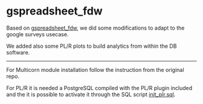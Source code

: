 # gspreadsheet_fdw

Based on [gspreadsheet_fdw](https://github.com/lincolnturner/gspreadsheet_fdw), we did some modifications to adapt to the google surveys usecase.

We added also some PL/R plots to build analytics from within the DB software. 

---

For Multicorn module installation follow the instruction from the original repo.

For PL/R it is needed a PostgreSQL compiled with the PL/R plugin included and the it is possible to activate it through the SQL script [init_plr.sql](https://github.com/tonca/gspreadsheet_fdw/blob/master/sql/init_plr.sql).
